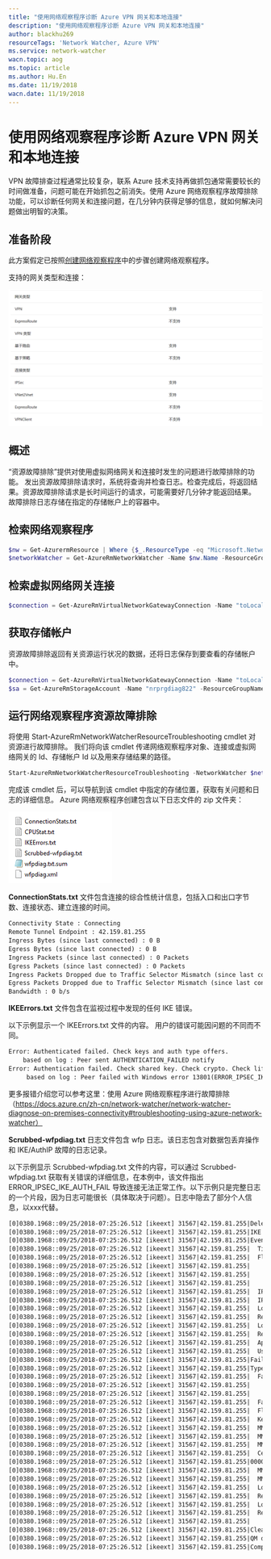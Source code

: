 ```yaml
---
title: "使用网络观察程序诊断 Azure VPN 网关和本地连接"
description: "使用网络观察程序诊断 Azure VPN 网关和本地连接"
author: blackhu269
resourceTags: 'Network Watcher, Azure VPN'
ms.service: network-watcher
wacn.topic: aog
ms.topic: article
ms.author: Hu.En
ms.date: 11/19/2018
wacn.date: 11/19/2018
---
```


# 使用网络观察程序诊断 Azure VPN 网关和本地连接

VPN 故障排查过程通常比较复杂，联系 Azure 技术支持再做抓包通常需要较长的时间做准备，问题可能在开始抓包之前消失。使用 Azure 网络观察程序故障排除功能，可以诊断任何网关和连接问题，在几分钟内获得足够的信息，就如何解决问题做出明智的决策。

## 准备阶段

此方案假定已按照[创建网络观察程序](https://docs.azure.cn/zh-cn/network-watcher/network-watcher-create)中的步骤创建网络观察程序。

支持的网关类型和连接：

![01](media/aog-network-watcher-howto-diagnosis-vpn-and-local-connections/01.png "01")

## 概述

“资源故障排除”提供对使用虚拟网络网关和连接时发生的问题进行故障排除的功能。 发出资源故障排除请求时，系统将查询并检查日志。检查完成后，将返回结果。资源故障排除请求是长时间运行的请求，可能需要好几分钟才能返回结果。 故障排除日志存储在指定的存储帐户上的容器中。

## 检索网络观察程序

```powershell
$nw = Get-AzurermResource | Where {$_.ResourceType -eq "Microsoft.Network/networkWatchers" -and $_.Location -eq "chinanorth" }
$networkWatcher = Get-AzureRmNetworkWatcher -Name $nw.Name -ResourceGroupName $nw.ResourceGroupName
```

## 检索虚拟网络网关连接

```powershell
$connection = Get-AzureRmVirtualNetworkGatewayConnection -Name "toLocalSite" -ResourceGroupName "testrg"
```

## 获取存储帐户

资源故障排除返回有关资源运行状况的数据，还将日志保存到要查看的存储帐户中。

```powershell
$connection = Get-AzureRmVirtualNetworkGatewayConnection -Name "toLocalSite" -ResourceGroupName "testrg"
$sa = Get-AzureRmStorageAccount -Name "nrprgdiag822" -ResourceGroupName "testrg"
```

## 运行网络观察程序资源故障排除

将使用 Start-AzureRmNetworkWatcherResourceTroubleshooting cmdlet 对资源进行故障排除。 我们将向该 cmdlet 传递网络观察程序对象、连接或虚拟网络网关的 Id、存储帐户 Id 以及用来存储结果的路径。

```powershell
Start-AzureRmNetworkWatcherResourceTroubleshooting -NetworkWatcher $networkWatcher -TargetResourceId $connection.Id -StorageId $sa.Id -StoragePath 'https://nrprgdiag822.blob.core.chinacloudapi.cn/logs'
```

完成该 cmdlet 后，可以导航到该 cmdlet 中指定的存储位置，获取有关问题和日志的详细信息。 Azure 网络观察程序创建包含以下日志文件的 zip 文件夹：

![02](media/aog-network-watcher-howto-diagnosis-vpn-and-local-connections/02.png "02")

**ConnectionStats.txt** 文件包含连接的综合性统计信息，包括入口和出口字节数、连接状态、建立连接的时间。

```ConnectionStats.txt
Connectivity State : Connecting
Remote Tunnel Endpoint : 42.159.81.255
Ingress Bytes (since last connected) : 0 B
Egress Bytes (since last connected) : 0 B
Ingress Packets (since last connected) : 0 Packets
Egress Packets (since last connected) : 0 Packets
Ingress Packets Dropped due to Traffic Selector Mismatch (since last connected) : 0 Packets
Egress Packets Dropped due to Traffic Selector Mismatch (since last connected) : 0 Packets
Bandwidth : 0 b/s
```

**IKEErrors.txt** 文件包含在监视过程中发现的任何 IKE 错误。

以下示例显示一个 IKEErrors.txt 文件的内容。 用户的错误可能因问题的不同而不同。

```IKEErrors.txt
Error: Authenticated failed. Check keys and auth type offers.
    based on log : Peer sent AUTHENTICATION_FAILED notify
Error: Authentication failed. Check shared key. Check crypto. Check lifetimes.
     based on log : Peer failed with Windows error 13801(ERROR_IPSEC_IKE_AUTH_FAIL)
```

更多报错介绍您可以参考这里：使用 Azure 网络观察程序进行故障排除（https://docs.azure.cn/zh-cn/network-watcher/network-watcher-diagnose-on-premises-connectivity#troubleshooting-using-azure-network-watcher）

**Scrubbed-wfpdiag.txt** 日志文件包含 wfp 日志。该日志包含对数据包丢弃操作和 IKE/AuthIP 故障的日志记录。

以下示例显示 Scrubbed-wfpdiag.txt 文件的内容，可以通过 Scrubbed-wfpdiag.txt 获取有关错误的详细信息，在本例中，该文件指出 ERROR_IPSEC_IKE_AUTH_FAIL 导致连接无法正常工作。以下示例只是完整日志的一个片段，因为日志可能很长（具体取决于问题）。日志中隐去了部分个人信息，以xxx代替。

```Scrubbed-wfpdiag.txt
[0]0380.1968::09/25/2018-07:25:26.512 [ikeext] 31567|42.159.81.255|Deleted ICookie from the high priority thread pool list
[0]0380.1968::09/25/2018-07:25:26.512 [ikeext] 31567|42.159.81.255|IKE diagnostic event:
[0]0380.1968::09/25/2018-07:25:26.512 [ikeext] 31567|42.159.81.255|Event Header:
[0]0380.1968::09/25/2018-07:25:26.512 [ikeext] 31567|42.159.81.255|  Timestamp: 1601-01-01T00:00:00.000Z
[0]0380.1968::09/25/2018-07:25:26.512 [ikeext] 31567|42.159.81.255|  Flags: 0x00000xxx
[0]0380.1968::09/25/2018-07:25:26.512 [ikeext] 31567|42.159.81.255|    Local address field set
[0]0380.1968::09/25/2018-07:25:26.512 [ikeext] 31567|42.159.81.255|    Remote address field set
[0]0380.1968::09/25/2018-07:25:26.512 [ikeext] 31567|42.159.81.255|    IP version field set
[0]0380.1968::09/25/2018-07:25:26.512 [ikeext] 31567|42.159.81.255|  IP version: IPv4
[0]0380.1968::09/25/2018-07:25:26.512 [ikeext] 31567|42.159.81.255|  IP protocol: 0
[0]0380.1968::09/25/2018-07:25:26.512 [ikeext] 31567|42.159.81.255|  Local address: 139.xxx.xxx.xxx
[0]0380.1968::09/25/2018-07:25:26.512 [ikeext] 31567|42.159.81.255|  Remote address: 42.xxx.xxx.xxx
[0]0380.1968::09/25/2018-07:25:26.512 [ikeext] 31567|42.159.81.255|  Local Port: 0
[0]0380.1968::09/25/2018-07:25:26.512 [ikeext] 31567|42.159.81.255|  Remote Port: 0
[0]0380.1968::09/25/2018-07:25:26.512 [ikeext] 31567|42.159.81.255|  Application ID:
[0]0380.1968::09/25/2018-07:25:26.512 [ikeext] 31567|42.159.81.255|  User SID: <invalid>
[0]0380.1968::09/25/2018-07:25:26.512 [ikeext] 31567|42.159.81.255|Failure type: IKE/Authip Main Mode Failure
[0]0380.1968::09/25/2018-07:25:26.512 [ikeext] 31567|42.159.81.255|Type specific info:
[0]0380.1968::09/25/2018-07:25:26.512 [ikeext] 31567|42.159.81.255|  Failure error code:0x0000xxxx
[0]0380.1968::09/25/2018-07:25:26.512 [ikeext] 31567|42.159.81.255|    IKE authentication credentials are unacceptable
[0]0380.1968::09/25/2018-07:25:26.512 [ikeext] 31567|42.159.81.255|
[0]0380.1968::09/25/2018-07:25:26.512 [ikeext] 31567|42.159.81.255|  Failure point: Remote
[0]0380.1968::09/25/2018-07:25:26.512 [ikeext] 31567|42.159.81.255|  Flags: 0x00000000
[0]0380.1968::09/25/2018-07:25:26.512 [ikeext] 31567|42.159.81.255|  Keying module type: IKEv2
[0]0380.1968::09/25/2018-07:25:26.512 [ikeext] 31567|42.159.81.255|  MM State: Initial state, no packets sent
[0]0380.1968::09/25/2018-07:25:26.512 [ikeext] 31567|42.159.81.255|  MM SA role: Initiator
[0]0380.1968::09/25/2018-07:25:26.512 [ikeext] 31567|42.159.81.255|  MM auth method: Certificate
[0]0380.1968::09/25/2018-07:25:26.512 [ikeext] 31567|42.159.81.255|  Cert hash:
[0]0380.1968::09/25/2018-07:25:26.512 [ikeext] 31567|42.159.81.255|0000000000000000000000000000000000000000
[0]0380.1968::09/25/2018-07:25:26.512 [ikeext] 31567|42.159.81.255|  MM ID: 0x00000000000xxxx
[0]0380.1968::09/25/2018-07:25:26.512 [ikeext] 31567|42.159.81.255|  MM Filter ID: 0x00000000000xxxx
[0]0380.1968::09/25/2018-07:25:26.512 [ikeext] 31567|42.159.81.255|  Local Principal Name: 
[0]0380.1968::09/25/2018-07:25:26.512 [ikeext] 31567|42.159.81.255|  Remote Principal Name: 
[0]0380.1968::09/25/2018-07:25:26.512 [ikeext] 31567|42.159.81.255|  Local Principal Group SIDs:
[0]0380.1968::09/25/2018-07:25:26.512 [ikeext] 31567|42.159.81.255|  Remote Principal Group SIDs:
[0]0380.1968::09/25/2018-07:25:26.512 [ikeext] 31567|42.159.81.255|
[0]0380.1968::09/25/2018-07:25:26.512 [ikeext] 31567|42.159.81.255|Cleaning up mmSa: xxxx. Error 13801(ERROR_IPSEC_IKE_AUTH_FAIL)
[0]0380.1968::09/25/2018-07:25:26.512 [ikeext] 31567|42.159.81.255|QM done. Cleaning up qmSa xxx.  Error 13801(ERROR_IPSEC_IKE_AUTH_FAIL)
[0]0380.1968::09/25/2018-07:25:26.512 [ikeext] 31567|42.159.81.255|Completing Acquire for ipsec context 20665
```
